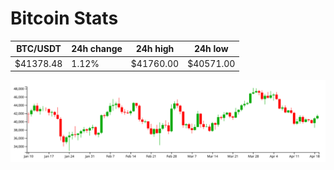 # Bitcoin Stats

BTC/USDT|24h change|24h high|24h low|
|---|---|---|---|
|$41378.48|1.12%|$41760.00|$40571.00|

<img src="./chart.svg">
